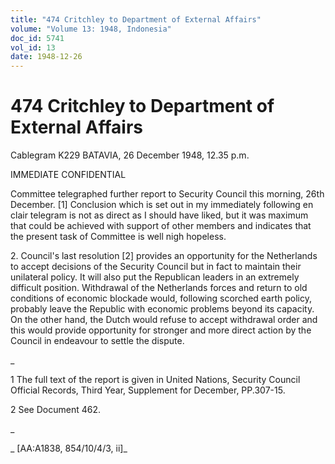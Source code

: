 ```yaml
---
title: "474 Critchley to Department of External Affairs"
volume: "Volume 13: 1948, Indonesia"
doc_id: 5741
vol_id: 13
date: 1948-12-26
---
```


# 474 Critchley to Department of External Affairs

Cablegram K229 BATAVIA, 26 December 1948, 12.35 p.m.

IMMEDIATE CONFIDENTIAL

Committee telegraphed further report to Security Council this morning, 26th December. [1] Conclusion which is set out in my immediately following en clair telegram is not as direct as I should have liked, but it was maximum that could be achieved with support of other members and indicates that the present task of Committee is well nigh hopeless.

2\. Council's last resolution [2] provides an opportunity for the Netherlands to accept decisions of the Security Council but in fact to maintain their unilateral policy. It will also put the Republican leaders in an extremely difficult position. Withdrawal of the Netherlands forces and return to old conditions of economic blockade would, following scorched earth policy, probably leave the Republic with economic problems beyond its capacity. On the other hand, the Dutch would refuse to accept withdrawal order and this would provide opportunity for stronger and more direct action by the Council in endeavour to settle the dispute.

_

1 The full text of the report is given in United Nations, Security Council Official Records, Third Year, Supplement for December, PP.307-15.

2 See Document 462.

_

_ [AA:A1838, 854/10/4/3, ii]_

